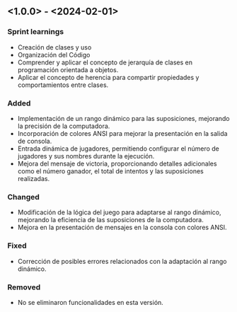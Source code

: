 ## <1.0.0> - <2024-02-01>


### Sprint learnings

* Creación de clases y uso
* Organización del Código
* Comprender y aplicar el concepto de jerarquía de clases en programación orientada a objetos.
* Aplicar el concepto de herencia para compartir propiedades y comportamientos entre clases.


### Added

* Implementación de un rango dinámico para las suposiciones, mejorando la precisión de la computadora.
* Incorporación de colores ANSI para mejorar la presentación en la salida de consola.
* Entrada dinámica de jugadores, permitiendo configurar el número de jugadores y sus nombres durante la ejecución.
* Mejora del mensaje de victoria, proporcionando detalles adicionales como el número ganador, el total de intentos y las suposiciones realizadas.

### Changed

* Modificación de la lógica del juego para adaptarse al rango dinámico, mejorando la eficiencia de las suposiciones de la computadora.
* Mejora en la presentación de mensajes en la consola con colores ANSI.

### Fixed

* Corrección de posibles errores relacionados con la adaptación al rango dinámico.

### Removed

* No se eliminaron funcionalidades en esta versión.
